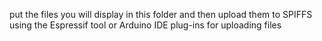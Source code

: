 put the files you will display in this folder and then upload them to SPIFFS using the Espressif tool or Arduino IDE plug-ins for uploading files
